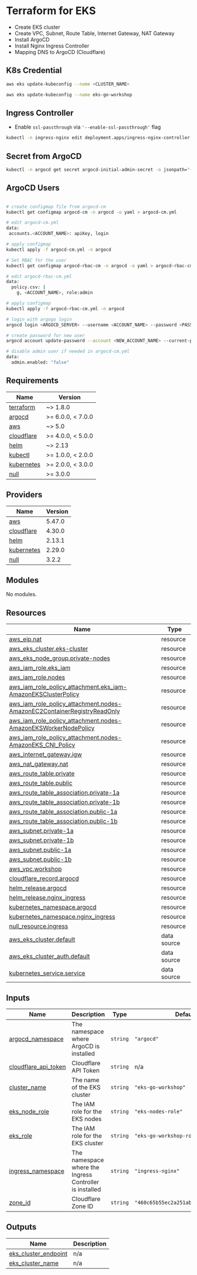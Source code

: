 # Terraform for EKS
- Create EKS cluster
- Create VPC, Subnet, Route Table, Internet Gateway, NAT Gateway
- Install ArgoCD
- Install Nginx Ingress Controller
- Mapping DNS to ArgoCD (Cloudflare)


## K8s Credential

```sh
aws eks update-kubeconfig --name <CLUSTER_NAME>

aws eks update-kubeconfig --name eks-go-workshop
```

## Ingress Controller
- Enable `ssl-passthrough` via `'--enable-ssl-passthrough'` flag

```sh
kubectl -n ingress-nginx edit deployment.apps/ingress-nginx-controller
```

## Secret from ArgoCD

```sh
kubectl -n argocd get secret argocd-initial-admin-secret -o jsonpath="{.data.password}" | base64 -d; echo
```

## ArgoCD Users
```sh

# create configmap file from argocd-cm
kubectl get configmap argocd-cm -n argocd -o yaml > argocd-cm.yml

# edit argocd-cm.yml
data:
 accounts.<ACCOUNT_NAME>: apiKey, login

# apply configmap
kubectl apply -f argocd-cm.yml -n argocd

# Set RBAC for the user
kubectl get configmap argocd-rbac-cm -n argocd -o yaml > argocd-rbac-cm.yml

# edit argocd-rbac-cm.yml
data:
  policy.csv: |
    g, <ACCOUNT_NAME>, role:admin

# apply configmap
kubectl apply -f argocd-rbac-cm.yml -n argocd

# login with argogo login
argocd login <ARGOCD_SERVER> --username <ACCOUNT_NAME> --password <PASSWORD>

# create password for new user
argocd account update-password --account <NEW_ACCOUNT_NAME> --current-password <ADMIN_PASSWORD> --new-password <NEW_PASSWORD>

# disable admin user if needed in argocd-cm.yml
data:
  admin.enabled: "false"
```

<!-- BEGIN_TF_DOCS -->
## Requirements

| Name | Version |
|------|---------|
| <a name="requirement_terraform"></a> [terraform](#requirement\_terraform) | ~> 1.8.0 |
| <a name="requirement_argocd"></a> [argocd](#requirement\_argocd) | >= 6.0.0, < 7.0.0 |
| <a name="requirement_aws"></a> [aws](#requirement\_aws) | ~> 5.0 |
| <a name="requirement_cloudflare"></a> [cloudflare](#requirement\_cloudflare) | >= 4.0.0, < 5.0.0 |
| <a name="requirement_helm"></a> [helm](#requirement\_helm) | ~> 2.13 |
| <a name="requirement_kubectl"></a> [kubectl](#requirement\_kubectl) | >= 1.0.0, < 2.0.0 |
| <a name="requirement_kubernetes"></a> [kubernetes](#requirement\_kubernetes) | >= 2.0.0, < 3.0.0 |
| <a name="requirement_null"></a> [null](#requirement\_null) | >= 3.0.0 |

## Providers

| Name | Version |
|------|---------|
| <a name="provider_aws"></a> [aws](#provider\_aws) | 5.47.0 |
| <a name="provider_cloudflare"></a> [cloudflare](#provider\_cloudflare) | 4.30.0 |
| <a name="provider_helm"></a> [helm](#provider\_helm) | 2.13.1 |
| <a name="provider_kubernetes"></a> [kubernetes](#provider\_kubernetes) | 2.29.0 |
| <a name="provider_null"></a> [null](#provider\_null) | 3.2.2 |

## Modules

No modules.

## Resources

| Name | Type |
|------|------|
| [aws_eip.nat](https://registry.terraform.io/providers/hashicorp/aws/latest/docs/resources/eip) | resource |
| [aws_eks_cluster.eks-cluster](https://registry.terraform.io/providers/hashicorp/aws/latest/docs/resources/eks_cluster) | resource |
| [aws_eks_node_group.private-nodes](https://registry.terraform.io/providers/hashicorp/aws/latest/docs/resources/eks_node_group) | resource |
| [aws_iam_role.eks_iam](https://registry.terraform.io/providers/hashicorp/aws/latest/docs/resources/iam_role) | resource |
| [aws_iam_role.nodes](https://registry.terraform.io/providers/hashicorp/aws/latest/docs/resources/iam_role) | resource |
| [aws_iam_role_policy_attachment.eks_iam-AmazonEKSClusterPolicy](https://registry.terraform.io/providers/hashicorp/aws/latest/docs/resources/iam_role_policy_attachment) | resource |
| [aws_iam_role_policy_attachment.nodes-AmazonEC2ContainerRegistryReadOnly](https://registry.terraform.io/providers/hashicorp/aws/latest/docs/resources/iam_role_policy_attachment) | resource |
| [aws_iam_role_policy_attachment.nodes-AmazonEKSWorkerNodePolicy](https://registry.terraform.io/providers/hashicorp/aws/latest/docs/resources/iam_role_policy_attachment) | resource |
| [aws_iam_role_policy_attachment.nodes-AmazonEKS_CNI_Policy](https://registry.terraform.io/providers/hashicorp/aws/latest/docs/resources/iam_role_policy_attachment) | resource |
| [aws_internet_gateway.igw](https://registry.terraform.io/providers/hashicorp/aws/latest/docs/resources/internet_gateway) | resource |
| [aws_nat_gateway.nat](https://registry.terraform.io/providers/hashicorp/aws/latest/docs/resources/nat_gateway) | resource |
| [aws_route_table.private](https://registry.terraform.io/providers/hashicorp/aws/latest/docs/resources/route_table) | resource |
| [aws_route_table.public](https://registry.terraform.io/providers/hashicorp/aws/latest/docs/resources/route_table) | resource |
| [aws_route_table_association.private-1a](https://registry.terraform.io/providers/hashicorp/aws/latest/docs/resources/route_table_association) | resource |
| [aws_route_table_association.private-1b](https://registry.terraform.io/providers/hashicorp/aws/latest/docs/resources/route_table_association) | resource |
| [aws_route_table_association.public-1a](https://registry.terraform.io/providers/hashicorp/aws/latest/docs/resources/route_table_association) | resource |
| [aws_route_table_association.public-1b](https://registry.terraform.io/providers/hashicorp/aws/latest/docs/resources/route_table_association) | resource |
| [aws_subnet.private-1a](https://registry.terraform.io/providers/hashicorp/aws/latest/docs/resources/subnet) | resource |
| [aws_subnet.private-1b](https://registry.terraform.io/providers/hashicorp/aws/latest/docs/resources/subnet) | resource |
| [aws_subnet.public-1a](https://registry.terraform.io/providers/hashicorp/aws/latest/docs/resources/subnet) | resource |
| [aws_subnet.public-1b](https://registry.terraform.io/providers/hashicorp/aws/latest/docs/resources/subnet) | resource |
| [aws_vpc.workshop](https://registry.terraform.io/providers/hashicorp/aws/latest/docs/resources/vpc) | resource |
| [cloudflare_record.argocd](https://registry.terraform.io/providers/cloudflare/cloudflare/latest/docs/resources/record) | resource |
| [helm_release.argocd](https://registry.terraform.io/providers/hashicorp/helm/latest/docs/resources/release) | resource |
| [helm_release.nginx_ingress](https://registry.terraform.io/providers/hashicorp/helm/latest/docs/resources/release) | resource |
| [kubernetes_namespace.argocd](https://registry.terraform.io/providers/hashicorp/kubernetes/latest/docs/resources/namespace) | resource |
| [kubernetes_namespace.nginx_ingress](https://registry.terraform.io/providers/hashicorp/kubernetes/latest/docs/resources/namespace) | resource |
| [null_resource.ingress](https://registry.terraform.io/providers/hashicorp/null/latest/docs/resources/resource) | resource |
| [aws_eks_cluster.default](https://registry.terraform.io/providers/hashicorp/aws/latest/docs/data-sources/eks_cluster) | data source |
| [aws_eks_cluster_auth.default](https://registry.terraform.io/providers/hashicorp/aws/latest/docs/data-sources/eks_cluster_auth) | data source |
| [kubernetes_service.service](https://registry.terraform.io/providers/hashicorp/kubernetes/latest/docs/data-sources/service) | data source |

## Inputs

| Name | Description | Type | Default | Required |
|------|-------------|------|---------|:--------:|
| <a name="input_argocd_namespace"></a> [argocd\_namespace](#input\_argocd\_namespace) | The namespace where ArgoCD is installed | `string` | `"argocd"` | no |
| <a name="input_cloudflare_api_token"></a> [cloudflare\_api\_token](#input\_cloudflare\_api\_token) | Cloudflare API Token | `string` | n/a | yes |
| <a name="input_cluster_name"></a> [cluster\_name](#input\_cluster\_name) | The name of the EKS cluster | `string` | `"eks-go-workshop"` | no |
| <a name="input_eks_node_role"></a> [eks\_node\_role](#input\_eks\_node\_role) | The IAM role for the EKS nodes | `string` | `"eks-nodes-role"` | no |
| <a name="input_eks_role"></a> [eks\_role](#input\_eks\_role) | The IAM role for the EKS cluster | `string` | `"eks-go-workshop-role"` | no |
| <a name="input_ingress_namespace"></a> [ingress\_namespace](#input\_ingress\_namespace) | The namespace where the Ingress Controller is installed | `string` | `"ingress-nginx"` | no |
| <a name="input_zone_id"></a> [zone\_id](#input\_zone\_id) | Cloudflare Zone ID | `string` | `"460c65b55ec2a251ab45cf8eedac4734"` | no |

## Outputs

| Name | Description |
|------|-------------|
| <a name="output_eks_cluster_endpoint"></a> [eks\_cluster\_endpoint](#output\_eks\_cluster\_endpoint) | n/a |
| <a name="output_eks_cluster_name"></a> [eks\_cluster\_name](#output\_eks\_cluster\_name) | n/a |
<!-- END_TF_DOCS -->
